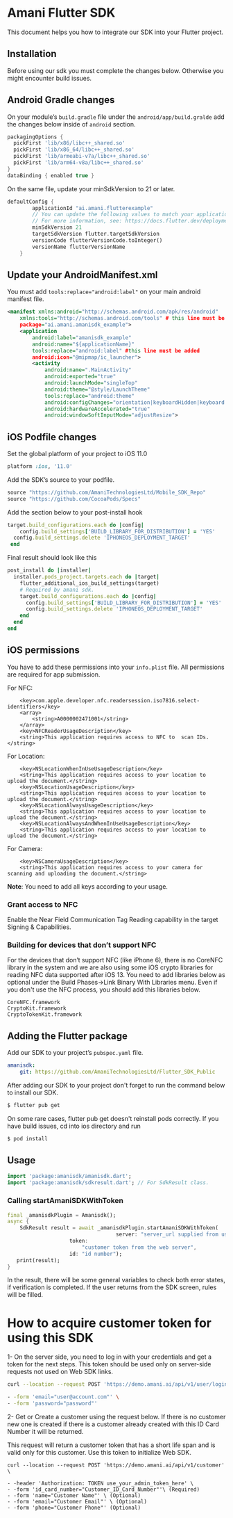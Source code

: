 # Amani Flutter SDK

This document helps you how to integrate our SDK into your Flutter project.

## Installation
Before using our sdk you must complete the changes below. Otherwise you might encounter build issues.

## Android Gradle changes

On your module’s `build.gradle` file under the `android/app/build.gralde` add the changes below inside of `android` section.

```groovy
packagingOptions {
  pickFirst 'lib/x86/libc++_shared.so'
  pickFirst 'lib/x86_64/libc++_shared.so'
  pickFirst 'lib/armeabi-v7a/libc++_shared.so'
  pickFirst 'lib/arm64-v8a/libc++_shared.so'
}
dataBinding { enabled true }
```

On the same file, update your minSdkVersion to 21 or later.

```dart
defaultConfig {
        applicationId "ai.amani.flutterexample"
        // You can update the following values to match your application needs.
        // For more information, see: https://docs.flutter.dev/deployment/android#reviewing-the-build-configuration.
        minSdkVersion 21
        targetSdkVersion flutter.targetSdkVersion
        versionCode flutterVersionCode.toInteger()
        versionName flutterVersionName
    }
```

## Update your AndroidManifest.xml

You must add `tools:replace="android:label"` on your main android manifest file.

```xml
<manifest xmlns:android="http://schemas.android.com/apk/res/android"
    xmlns:tools="http://schemas.android.com/tools" # this line must be added
    package="ai.amani.amanisdk_example">
	<application
        android:label="amanisdk_example"
        android:name="${applicationName}"
        tools:replace="android:label" #this line must be added
        android:icon="@mipmap/ic_launcher">
        <activity
            android:name=".MainActivity"
            android:exported="true"
            android:launchMode="singleTop"
            android:theme="@style/LaunchTheme"
            tools:replace="android:theme" 
            android:configChanges="orientation|keyboardHidden|keyboard|screenSize|smallestScreenSize|locale|layoutDirection|fontScale|screenLayout|density|uiMode"
            android:hardwareAccelerated="true"
            android:windowSoftInputMode="adjustResize">
```

## iOS Podfile changes

Set the global platform of your project to iOS 11.0

```ruby
platform :ios, '11.0'
```

Add the SDK’s source to your podfile.

```ruby
source "https://github.com/AmaniTechnologiesLtd/Mobile_SDK_Repo"
source "https://github.com/CocoaPods/Specs"
```

Add the section below to your post-install hook

```ruby
target.build_configurations.each do |config|
	config.build_settings['BUILD_LIBRARY_FOR_DISTRIBUTION'] = 'YES'
  config.build_settings.delete 'IPHONEOS_DEPLOYMENT_TARGET'
 end
```

Final result should look like this

```ruby
post_install do |installer|
  installer.pods_project.targets.each do |target|
    flutter_additional_ios_build_settings(target)
    # Required by amani sdk.
    target.build_configurations.each do |config|
      config.build_settings['BUILD_LIBRARY_FOR_DISTRIBUTION'] = 'YES'
      config.build_settings.delete 'IPHONEOS_DEPLOYMENT_TARGET'
    end
  end
end
```

## iOS permissions

You have to add these permissions into your `info.plist` file. All permissions are required for app submission.

For NFC:

```
    <key>com.apple.developer.nfc.readersession.iso7816.select-identifiers</key>
	<array>
		<string>A0000002471001</string>
	</array>
	<key>NFCReaderUsageDescription</key>
	<string>This application requires access to NFC to  scan IDs.</string>
```

For Location:

```
	<key>NSLocationWhenInUseUsageDescription</key>
	<string>This application requires access to your location to upload the document.</string>
	<key>NSLocationUsageDescription</key>
	<string>This application requires access to your location to upload the document.</string>
	<key>NSLocationAlwaysUsageDescription</key>
	<string>This application requires access to your location to upload the document.</string>
	<key>NSLocationAlwaysAndWhenInUseUsageDescription</key>
	<string>This application requires access to your location to upload the document.</string>
```

For Camera:

```
	<key>NSCameraUsageDescription</key>
	<string>This application requires access to your camera for scanning and uploading the document.</string>
```

**Note**: You need to add all keys according to your usage.

### **Grant access to NFC**

Enable the Near Field Communication Tag Reading capability in the target Signing & Capabilities.

### Building for devices that don’t support NFC

For the devices that don’t support NFC (like iPhone 6), there is no CoreNFC library in the system and we are also using some iOS crypto libraries for reading NFC data supported after iOS 13. You need to add libraries below as optional under the Build Phases->Link Binary With Libraries menu. Even if you don't use the NFC process, you should add this libraries below.

```
CoreNFC.framework
CryptoKit.framework
CryptoTokenKit.framework
```

## Adding the Flutter package
Add our SDK to your project’s `pubspec.yaml` file.

```yaml
amanisdk:
    git: https://github.com/AmaniTechnologiesLtd/Flutter_SDK_Public
```

After adding our SDK to your project don't forget to run the command below to install our SDK.

```bash
$ flutter pub get
```

On some rare cases, flutter pub get doesn't reinstall pods correctly. If you have build issues, cd into ios directory and run 

```bash
$ pod install
```

## Usage

```dart
import 'package:amanisdk/amanisdk.dart';
import 'package:amanisdk/sdkresult.dart'; // For SdkResult class.
```

### Calling startAmaniSDKWithToken

```dart
final _amanisdkPlugin = Amanisdk();
async {
	SdkResult result = await _amanisdkPlugin.startAmaniSDKWithToken(
								   server: "server_url supplied from us.",
                    token:
                        "customer token from the web server",
                    id: "id number");
   print(result);
}
```

In the result, there will be some general variables to check both error states, if verification is completed. If the user returns from the SDK screen, rules will be filled.

# How to acquire customer token for using this SDK
1- On the server side, you need to log in with your credentials and get a token for the next steps. This token should be used only on server-side requests not used on Web SDK links.
```bash
curl --location --request POST 'https://demo.amani.ai/api/v1/user/login/' \

- -form 'email="user@account.com"' \
- -form 'password="password"'
```
2- Get or Create a customer using the request below. If there is no customer new one is created if there is a customer already created with this ID Card Number it will be returned.

This request will return a customer token that has a short life span and is valid only for this customer. Use this token to initialize Web SDK.
```
curl --location --request POST 'https://demo.amani.ai/api/v1/customer' \

- -header 'Authorization: TOKEN use_your_admin_token_here' \
- -form 'id_card_number="Customer_ID_Card_Number"'\ (Required)
- -form 'name="Customer Name"' \ (Optional)
- -form 'email="Customer Email"' \ (Optional)
- -form 'phone="Customer Phone"' (Optional)
```
